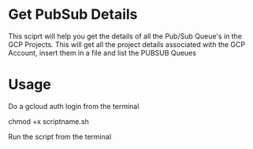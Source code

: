 # Get PubSub Details

This sciprt will help you get the details of all the Pub/Sub Queue's in the GCP Projects. This will get all the project details associated with the GCP Account, insert them in a file and list the PUBSUB Queues

# Usage

Do a gcloud auth login from the terminal 

chmod +x scriptname.sh

Run the script from the terminal
